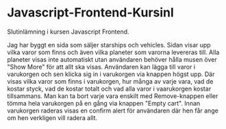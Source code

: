 # Javascript-Frontend-Kursinl
Slutinlämning i kursen Javascript Frontend.

Jag har byggt en sida som säljer starships och vehicles. Sidan visar upp vilka varor som finns
och även vilka planeter som varorna levereras till. Alla planeter visas inte automatiskt utan 
användaren behöver hålla musen över "Show More" för att allt ska visas.
Användaren kan lägga till varor i varukorgen och sen klicka sig in i varukorgen via knappen högst
upp. Där visas vilka varor som finns i varukorgen, hur många av varje vara, vad de kostar styck,
vad de kostar totalt och vad alla varor i vaarukorgen kostar tillsammans.
Man kan ta bort varje vara enskilt med Remove-knappen eller tömma hela varukorgen på en gång via
knappen "Empty cart".
Innan varukorgen raderas visas en confirm alert för användaren där hen får ange om hen verkligen vill
radera allt.
